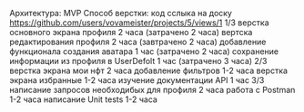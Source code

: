 Архитектурa: MVP
Способ верстки: код
сслыка на доску https://github.com/users/vovameister/projects/5/views/1
1/3
верстка основного экрана профиля 2 часа (затрачено 2 часа)
вертска редактирования профиля 2 часа (завтрачено 2 часа)
добавление функционала создания аватара 1 час (затрачено 2 часа)
сохранение информации из профиля в UserDefolt 1 час (затрачено 3 часа)
2/3
верстка экрана мои нфт 2 часа 
добавление фильтров 1-2 часа
верстка экрана избранные 1-2 часа
изучение документации API 1 час
3/3
написание запросов необходибых для профиля 2 часа
работа с Postman 1-2 часа
написание Unit tests 1-2 часа

